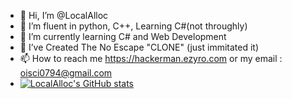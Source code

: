 - 👋 Hi, I’m @LocalAlloc
- 👀 I’m fluent in python, C++, Learning C#(not throughly) 
- 🌱 I’m currently learning C# and Web Development
- 💞️ I’ve Created The No Escape "CLONE" (just immitated it)
- 📫 How to reach me https://hackerman.ezyro.com or my email : oisci0794@gmail.com
- [![LocalAlloc's GitHub stats](https://github-readme-stats.vercel.app/api?username=LocalAlloc&show_icons=true&theme=blue-green&count_private=true)](https://github.com/anuraghazra/github-readme-stats)

<!---
LocalAlloc/LocalAlloc is a ✨ special ✨ repository because its `README.md` (this file) appears on your GitHub profile.
You can click the Preview link to take a look at your changes.
--->

